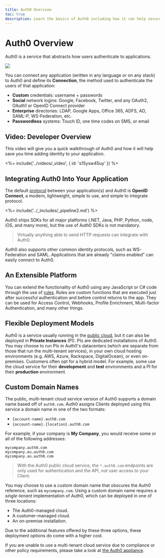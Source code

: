 ```yaml
---
title: Auth0 Overview
toc: true
description: Learn the basics of Auth0 including how it can help secure your application, how you can extend Auth0 to meet the exact needs of your project, and about the flexible deployment options in both the cloud and even your own datacenter.
---
```

# Auth0 Overview

Auth0 is a service that abstracts how users authenticate to applications.

![](/media/articles/overview/overview.png)

You can connect any application (written in any language or on any stack) to Auth0 and define its **Connection**, the method used to authenticate the users of that application:

* **Custom** credentials: username + passwords
* **Social** network logins: Google, Facebook, Twitter, and any OAuth2, OAuth1 or OpenID Connect provider
* **Enterprise** directories: LDAP, Google Apps, Office 365, ADFS, AD, SAML-P, WS-Federation, etc.
* **Passwordless** systems: Touch ID, one time codes on SMS, or email

## Video: Developer Overview
This video will give you a quick walkthrough of Auth0 and how it will help save you time adding identity to your application.

<%= include('../videos/_video', { id: 's15ysw45uy' }) %>

## Integrating Auth0 Into Your Application

The default [protocol](/protocols) between your application(s) and Auth0 is **OpenID Connect**, a modern, lightweight, simple to use, and simple to integrate protocol.

<%= include('../_includes/_pipeline2.md') %>

Auth0 ships SDKs for all major platforms (.NET, Java, PHP, Python, node, iOS, and many more), but the use of Auth0 SDKs is not mandatory.

> Virtually anything able to send HTTP requests can integrate with Auth0.

Auth0 also supports other common identity protocols, such as WS-Federation and SAML. Applications that are already "claims enabled" can easily connect to Auth0.

## An Extensible Platform
You can extend the functionality of Auth0 using any JavaScript or C# code through the use of [rules](/rules). Rules are custom functions that are executed just after successful authentication and before control returns to the app. They can be used for Access Control, Webhooks, Profile Enrichment, Multi-factor Authentication, and many other things.

## Flexible Deployment Models
Auth0 is a service usually running in the [public cloud](${manage_url}), but it can also be deployed in **Private Instances** (PI). PIs are dedicated installations of Auth0. You may choose to run PIs in Auth0's datacenters (which are separate from those that run the multi-tenant services), in your own cloud hosting environments (e.g. AWS, Azure, Rackspace, DigitalOcean), or even on-premises. Customers often opt for a hybrid model. For example, some use the cloud service for their **development** and **test** environments and a PI for their **production** environment.

## Custom Domain Names

The public, multi-tenant cloud service version of Auth0 supports a domain name based off of `auth0.com`. Auth0 assigns Clients deployed using this service a domain name in one of the two formats:

* `{account-name}.auth0.com`
* `{account-name}.{location}.auth0.com`

For example, if your company is **My Company**, you would receive some or all of the following addresses:

```
mycompany.auth0.com
mycompany.eu.auth0.com
mycompany.au.auth0.com
```

> With the Auth0 public cloud service, the `*.auth0.com` endpoints are only used for authentication and the API, *not* user access to your Client.

You may choose to use a custom domain name that obscures the Auth0 reference, such as `mycompany.com`. Using a custom domain name requires a *single-tenant* implementation of Auth0, which can be deployed in one of three locations:

* The Auth0-managed cloud.
* A customer-managed cloud.
* An on-premise installation.

Due to the additional features offered by these three options, these deployment options do come with a higher cost.

If you are unable to use a multi-tenant cloud service due to compliance or other policy requirements, please take a look at [the Auth0 appliance](/appliance).
